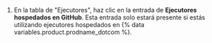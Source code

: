 1. En la tabla de "Ejecutores", haz clic en la entrada de **Ejecutores hospedados en GitHub**. Esta entrada solo estará presente si estás utilizando ejecutores hospedados en {% data variables.product.prodname_dotcom %}.
